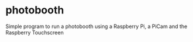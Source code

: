 # photobooth
Simple program to run a photobooth using a Raspberry Pi, a PiCam and the Raspberry Touchscreen

